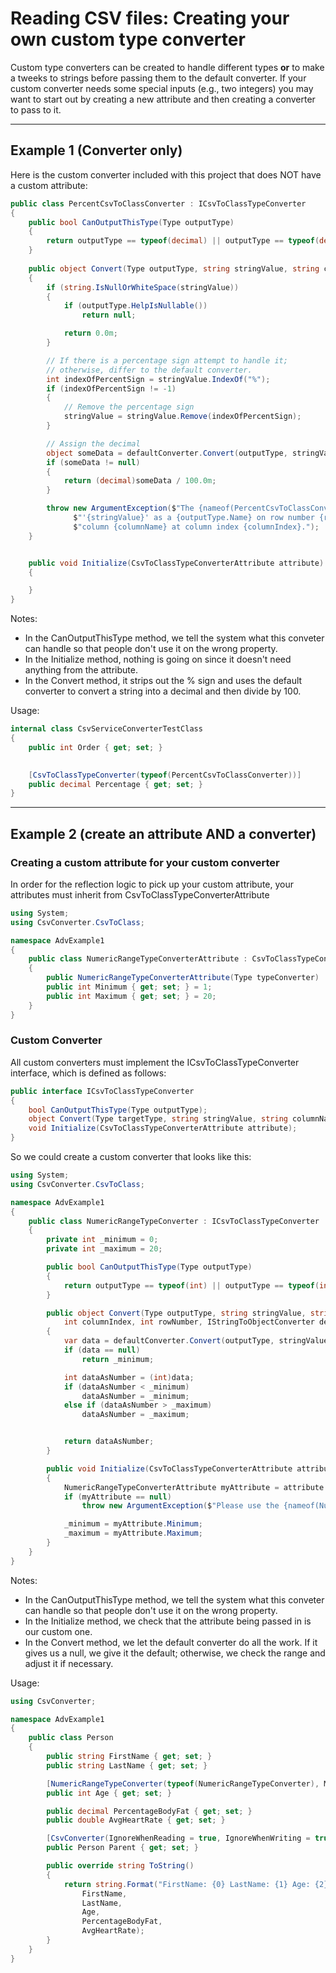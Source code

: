 # Reading CSV files:  Creating your own custom type converter

Custom type converters can be created to handle different types **or**  to make a tweeks to strings before passing them to the default converter.  If your custom converter needs some special inputs (e.g., two integers) you may want to start out by creating a new attribute and then creating a converter to pass to it.

---
## Example 1 (Converter only)
Here is the custom converter included with this project that does NOT have a custom attribute:
```c#
public class PercentCsvToClassConverter : ICsvToClassTypeConverter
{ 
	public bool CanOutputThisType(Type outputType)
	{
		return outputType == typeof(decimal) || outputType == typeof(decimal?);
	}
	
	public object Convert(Type outputType, string stringValue, string columnName, int columnIndex, int rowNumber, IStringToObjectDefaultConverters defaultConverter)
	{
		if (string.IsNullOrWhiteSpace(stringValue))
		{
			if (outputType.HelpIsNullable())
				return null;

			return 0.0m;
		}

		// If there is a percentage sign attempt to handle it; 
		// otherwise, differ to the default converter.
		int indexOfPercentSign = stringValue.IndexOf("%");
		if (indexOfPercentSign != -1)
		{
			// Remove the percentage sign
			stringValue = stringValue.Remove(indexOfPercentSign);
		}

		// Assign the decimal
		object someData = defaultConverter.Convert(outputType, stringValue, columnName, columnIndex, rowNumber);
		if (someData != null)
		{
			return (decimal)someData / 100.0m;
		}

		throw new ArgumentException($"The {nameof(PercentCsvToClassConverter)} converter cannot parse the string " +
			  $"'{stringValue}' as a {outputType.Name} on row number {rowNumber} in " +
			  $"column {columnName} at column index {columnIndex}.");
	}


	public void Initialize(CsvToClassTypeConverterAttribute attribute)
	{

	}
}
```

Notes:
- In the CanOutputThisType method, we tell the system what this conveter can handle so that people don't use it on the wrong property.
- In the Initialize method, nothing is going on since it doesn't need anything from the attribute.
- In the Convert method, it strips out the % sign and uses the default converter to convert a string into a decimal and then divide by 100.

Usage:
```c#
internal class CsvServiceConverterTestClass
{
	public int Order { get; set; }

	
	[CsvToClassTypeConverter(typeof(PercentCsvToClassConverter))]
	public decimal Percentage { get; set; }
}
```

---
## Example 2 (create an attribute AND a converter)

### Creating a custom attribute for your custom converter
In order for the reflection logic to pick up your custom attribute, your attributes must inherit from CsvToClassTypeConverterAttribute
```C#
using System;
using CsvConverter.CsvToClass;

namespace AdvExample1
{
    public class NumericRangeTypeConverterAttribute : CsvToClassTypeConverterAttribute
    {
        public NumericRangeTypeConverterAttribute(Type typeConverter) : base(typeConverter) { }
        public int Minimum { get; set; } = 1;
        public int Maximum { get; set; } = 20;
    }
}
```

### Custom Converter
All custom converters must implement the ICsvToClassTypeConverter interface, which is defined as follows:
```C#
public interface ICsvToClassTypeConverter
{
	bool CanOutputThisType(Type outputType);
	object Convert(Type targetType, string stringValue, string columnName, int columnIndex, int rowNumber, IStringToObjectConverter defaultConverter);
	void Initialize(CsvToClassTypeConverterAttribute attribute);
}
```
So we could create a custom converter that looks like this:
```c#
using System;
using CsvConverter.CsvToClass;

namespace AdvExample1
{
    public class NumericRangeTypeConverter : ICsvToClassTypeConverter
    {
        private int _minimum = 0;
        private int _maximum = 20;

        public bool CanOutputThisType(Type outputType)
        {
            return outputType == typeof(int) || outputType == typeof(int?);
        }

        public object Convert(Type outputType, string stringValue, string columnName,
            int columnIndex, int rowNumber, IStringToObjectConverter defaultConverter)
        {
            var data = defaultConverter.Convert(outputType, stringValue, columnName, columnIndex, rowNumber);
            if (data == null)
                return _minimum;

            int dataAsNumber = (int)data;
            if (dataAsNumber < _minimum)
                dataAsNumber = _minimum;
            else if (dataAsNumber > _maximum)
                dataAsNumber = _maximum;


            return dataAsNumber;
        }

        public void Initialize(CsvToClassTypeConverterAttribute attribute)
        {
            NumericRangeTypeConverterAttribute myAttribute = attribute as NumericRangeTypeConverterAttribute;
            if (myAttribute == null)
                throw new ArgumentException($"Please use the {nameof(NumericRangeTypeConverterAttribute)} attribute with this converter!");

            _minimum = myAttribute.Minimum;
            _maximum = myAttribute.Maximum;
        }
    }
}
```

Notes:
- In the CanOutputThisType method, we tell the system what this conveter can handle so that people don't use it on the wrong property.
- In the Initialize method, we check that the attribute being passed in is our custom one.
- In the Convert method, we let the default converter do all the work.  If it gives us a null, we give it the default; otherwise, we check the range and adjust it if necessary.

Usage:
```C#
using CsvConverter;

namespace AdvExample1
{
    public class Person
    {
        public string FirstName { get; set; }
        public string LastName { get; set; }

        [NumericRangeTypeConverter(typeof(NumericRangeTypeConverter), Minimum = 1, Maximum = 50)]
        public int Age { get; set; }

        public decimal PercentageBodyFat { get; set; }
        public double AvgHeartRate { get; set; }

        [CsvConverter(IgnoreWhenReading = true, IgnoreWhenWriting = true)]
        public Person Parent { get; set; }

        public override string ToString()
        {
            return string.Format("FirstName: {0} LastName: {1} Age: {2} PercentageBodyFat: {3} AvgHeartRate: {4}",
                FirstName,
                LastName,
                Age,
                PercentageBodyFat,
                AvgHeartRate);
        }
    }
}
```